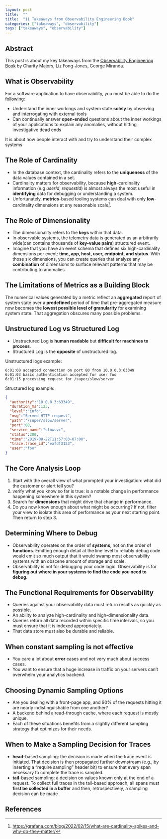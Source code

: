 ```yaml
---
layout: post
title:  ""
title:  "11 Takeaways from Observability Engineering Book"
categories: ["takeaways", "observability"]
tags: ["takeaways", "observability"]
---
```


## Abstract

This post is about my key takeaways from the [Observability Engineering Book](https://www.oreilly.com/library/view/observability-engineering/9781492076438/) by Charity Majors, Liz Fong-Jones, George Miranda.

## What is Observability

For a software application to have observability, you must be able to do the following:

- Understand the inner workings and system state **solely** by observing and interrogating with external tools
- Can continually answer **open-ended** questions about the inner workings of
your applications to explain any anomalies, without hitting investigative dead ends

It is about how people interact with and try to understand their complex systems

## The Role of Cardinality

- In the database context, the cardinality refers to the **uniqueness** of the data values contained in a set.
- Cardinality matters for observability, because **high**-cardinality information (e.g *userId*, *requestId*) is almost always the most useful in **identifying** data for debugging or understanding a system.
- Unfortunately, **metrics**-based tooling systems can deal with only **low**-cardinality dimensions at any reasonable scale[^1].

## The Role of Dimensionality

- The dimensionality refers to the **keys** within that data.
- In observable systems, the telemetry data is generated as an arbitrarily wide(can contains thousands of **key-value pairs**) structured event.
- Imagine that you have an event schema that defines six high-cardinality dimensions per event: **time, app, host, user, endpoint, and status**. With those six dimensions, you can create queries that analyze any **combination** of dimensions to surface relevant patterns that may be contributing to anomalies.

## The Limitations of Metrics as a Building Block

The numerical values generated by a metric reflect an **aggregated** report of system state over a **predefined** period of time that pre-aggregated measure now becomes the **lowest possible level of granularity** for examining system state. That aggregation obscures many possible problems.

## Unstructured Log vs Structured Log

- Unstructured Log is **human readable** but **difficult for machines to process**.
- Structured Log is the **opposite** of unstructured log.

Unstructured logs example:

```
6:01:00 accepted connection on port 80 from 10.0.0.3:63349
6:01:03 basic authentication accepted for user foo
6:01:15 processing request for /super/slow/server
```

Structured log example:

```json
{
  "authority":"10.0.0.3:63349",
  "duration_ms":123,
  "level":"info",
  "msg":"Served HTTP request",
  "path":"/super/slow/server",
  "port":80,
  "service_name":"slowsvc",
  "status":200,
  "time":"2019-08-22T11:57:03-07:00",
  "trace.trace_id":"eafdf3123",
  "user":"foo"
}
```

## The Core Analysis Loop

1. Start with the overall view of what prompted your investigation: what did the
customer or alert tell you?
2. verify what you know so far is true: is a notable change in performance
happening somewhere in this system?
3. Search for **dimensions** that might drive that change in performance.
4. Do you now know enough about what might be occurring? If not, filter your view to isolate this area of performance as your next starting
point. Then return to step 3.

## Determining Where to Debug

- Observability operates on the order of **systems**, not on the order of **functions**. Emitting enough detail at the line level to reliably debug code would emit so much output that it would swamp most observability systems with an obscene amount of storage and scale.
- Observability is not for debugging your code logic. Observability is for **figuring out where in your systems to find the code you need to debug**. 

## The Functional Requirements for Observability

- Queries against your observability data must return results as quickly as possible. 
- An ability to analyze high-cardinality and high-dimensionality data.
- Queries return all data recorded within specific time intervals, so you must ensure that it is indexed appropriately.
- That data store must also be durable and reliable.

## When constant sampling is not effective 

- You care a lot about **error** cases and not very much about success cases.
- You want to ensure that a huge increase in traffic on your servers can’t overwhelm your analytics backend.

## Choosing Dynamic Sampling Options

- Are you dealing with a front-page app, and 90% of the requests hitting it are nearly indistinguishable from one another?
- A backend behind a read-through cache, where each request is mostly unique.
- Each of these situations benefits from a slightly different sampling strategy that optimizes for their needs.

## When to Make a Sampling Decision for Traces

- **head**-based sampling: the decision is made when the trace event is initiated. That decision is then propagated further downstream (e.g., by inserting a “require sampling” header bit) to ensure that every span necessary to complete the trace is sampled.
- **tail**-based sampling: a decision on values known only at the end of a request. To collect full traces in the tail-based approach, all spans must **first be collected in a buffer** and then, retrospectively, a sampling decision can be made

## References

[^1]: https://grafana.com/blog/2022/02/15/what-are-cardinality-spikes-and-why-do-they-matter/
